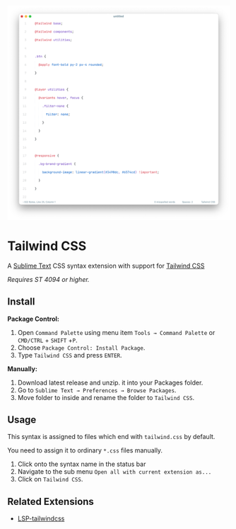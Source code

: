 ![Tailwind CSS](./assets/screen.png)

# Tailwind CSS

A [Sublime Text](http://www.sublimetext.com) CSS syntax extension with support for [Tailwind CSS](https://tailwindcss.com/)

_Requires ST 4094 or higher._

## Install

**Package Control:**

1. Open `Command Palette` using menu item `Tools → Command Palette` or `CMD/CTRL` + `SHIFT` +`P`.
2. Choose `Package Control: Install Package`.
3. Type `Tailwind CSS` and press `ENTER`.

**Manually:**

1. Download latest release and unzip. it into your Packages folder.
2. Go to `Sublime Text → Preferences → Browse Packages`.
3. Move folder to inside and rename the folder to `Tailwind CSS`.

## Usage

This syntax is assigned to files which end with `tailwind.css` by default.

You need to assign it to ordinary `*.css` files manually.

1. Click onto the syntax name in the status bar
2. Navigate to the sub menu `Open all with current extension as...`
3. Click on `Tailwind CSS`.

## Related Extensions
- [LSP-tailwindcss](https://github.com/sublimelsp/LSP-tailwindcss)
